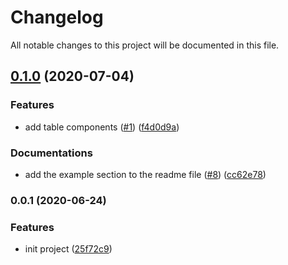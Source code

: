 # Changelog

All notable changes to this project will be documented in this file.

## [0.1.0](https://github.com/sahabpardaz/ctablex/compare/v0.0.1...v0.1.0) (2020-07-04)

### Features

- add table components ([#1](https://github.com/sahabpardaz/ctablex/issues/1)) ([f4d0d9a](https://github.com/sahabpardaz/ctablex/commit/f4d0d9ad43581f77ddebbec9b863f2c4557d114b))

### Documentations

- add the example section to the readme file ([#8](https://github.com/sahabpardaz/ctablex/issues/8)) ([cc62e78](https://github.com/sahabpardaz/ctablex/commit/cc62e7881cce56f2d7fe424ab5e01d13147d525b))

### 0.0.1 (2020-06-24)

### Features

- init project ([25f72c9](https://github.com/sahabpardaz/ctablex/commit/25f72c94c5852224d10de8b3c1373284eeece743))

